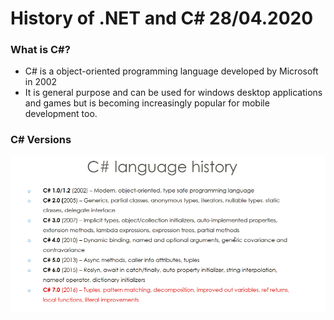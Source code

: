 # History of .NET and C# 28/04.2020

### What is C#?
- C# is a object-oriented programming language developed by Microsoft in 2002 
- It is general purpose and can be used for windows desktop applications and games but is becoming increasingly popular for mobile development too. 

### C# Versions
![](images/c%23-history.png)